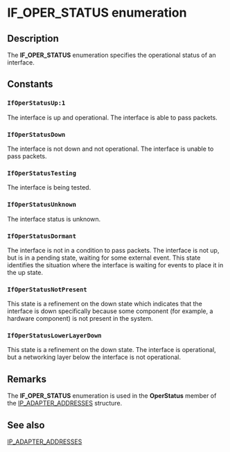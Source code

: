 # IF_OPER_STATUS enumeration

## Description

The **IF_OPER_STATUS** enumeration specifies the operational status of an interface.

## Constants

### `IfOperStatusUp:1`

The interface is up and operational. The interface is able to pass packets.

### `IfOperStatusDown`

The interface is not down and not operational. The interface is unable to pass packets.

### `IfOperStatusTesting`

The interface is being tested.

### `IfOperStatusUnknown`

The interface status is unknown.

### `IfOperStatusDormant`

The interface is not
in a condition to pass packets. The interface is not up, but is
in a pending state, waiting for some external event. This state identifies the situation where the
interface is waiting for events to place it in the up state.

### `IfOperStatusNotPresent`

This state is a refinement on the down state which
indicates that the interface is down specifically because
some component (for example, a hardware component) is not present in
the system.

### `IfOperStatusLowerLayerDown`

This state is a refinement on the down state.
The interface is operational, but a networking layer below the interface is not operational.

## Remarks

The **IF_OPER_STATUS** enumeration is used in the **OperStatus** member of the [IP_ADAPTER_ADDRESSES](https://learn.microsoft.com/windows/desktop/api/iptypes/ns-iptypes-ip_adapter_addresses_lh) structure.

## See also

[IP_ADAPTER_ADDRESSES](https://learn.microsoft.com/windows/desktop/api/iptypes/ns-iptypes-ip_adapter_addresses_lh)